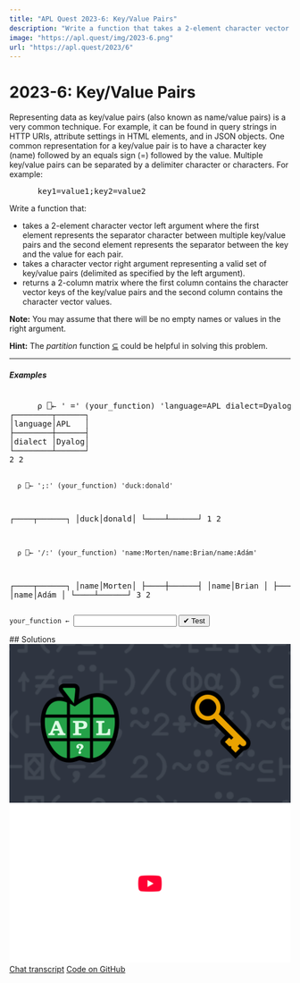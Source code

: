 ```yaml
---
title: "APL Quest 2023-6: Key/Value Pairs"
description: "Write a function that takes a 2-element character vector left argument where the first element represents the separator character between multiple key/value pairs and the second element represents the separator between the key and the value for each pair and takes a character vector right argument representing a valid set of key/value pairs (delimited as specified by the left argument) and returns a 2-column matrix where the first column contains the character vector keys of the key/value pairs and the second column contains the character vector values."
image: "https://apl.quest/img/2023-6.png"
url: "https://apl.quest/2023/6"
---
```


# <span class=s>2023-</span>6: Key/Value Pairs
<!-- write a function that takes a 2-element character vector left argument where the first element represents the separator character between multiple key/value pairs and the second element represents the separator between the key and the value for each pair and takes a character vector right argument representing a valid set of key/value pairs (delimited as specified by the left argument) and returns a 2-column matrix where the first column contains the character vector keys of the key/value pairs and the second column contains the character vector values. -->
<p>Representing data as key/value pairs (also known as name/value pairs) is a very common technique. For example, it can be found in query strings in HTTP URIs, attribute settings in HTML elements, and in JSON objects. One common representation for a key/value pair is to have a character key (name) followed by an equals sign (=) followed by the value. Multiple key/value pairs can be separated by a delimiter character or characters. For example:</p>
<pre class="APL">
      key1=value1;key2=value2
</pre>
 
<p>Write a function that:</p>
<ul>
  <li>takes a 2-element character vector left argument where the first element represents the separator character between multiple key/value pairs and the second element represents the separator between the key and the value for each pair.</li>
  <li>takes a character vector right argument representing a valid set of key/value pairs (delimited as specified by the left argument).</li>
  <li>returns a 2-column matrix where the first column contains the character vector keys of the key/value pairs and the second column contains the character vector values.</li>
</ul>
<p><strong>Note:</strong> You may assume that there will be no empty names or values in the right argument.</p> 
<p><i class="fas fa-lightbulb-on"></i> <strong>Hint:</strong> The <em>partition</em> function <a href="https://help.dyalog.com/latest/#Language/Primitive%20Functions/Partition.htm" class="APL" target="_blank">⊆</a> could be helpful in solving this problem.</p>
<hr>
<h5>Examples</h5>
<pre class="APL">      
      ⍴ ⎕← ' =' (your_function) 'language=APL dialect=Dyalog' 
┌────────┬──────┐
│language│APL   │
├────────┼──────┤
│dialect │Dyalog│
└────────┴──────┘
2 2      

      ⍴ ⎕← ';:' (your_function) 'duck:donald' 
┌────┬──────┐
│duck│donald│
└────┴──────┘
1 2      
 
      ⍴ ⎕← '/:' (your_function) 'name:Morten/name:Brian/name:Adám'
┌────┬──────┐
│name│Morten│
├────┼──────┤
│name│Brian │
├────┼──────┤
│name│Adám  │
└────┴──────┘
3 2
</pre>
<div class="pdiv">
  <code onclick="p_Input.focus()">your_function ← </code><input id="p_Input" autocomplete="off" spellcheck="false" oninput="this.parentElement.querySelector`button`.disabled=false;localStorage.setItem(window.location.pathname,this.value)" onkeypress="subm(event)">
  <button onclick="alert$.next`Testing…`;submitSolution`p`" class="md-button md-button--primary">&#x2714; Test</button>
</div>
<blockquote id="p_Output"></blockquote>
## Solutions
<div onclick="play(this)" title="Video on YouTube" class="yt">
<img alt="Video Thumbnail" src="../../img/2023-6.png">
<img alt="YouTube" src="../../img/yt-big.png">
</div>
<a href="https://chat.stackexchange.com/transcript/52405?m=65151113#65151113" target="_blank" class="md-button md-button--primary">Chat transcript</a>
<a href="https://github.com/abrudz/apl_quest/tree/main/2023/6.apl" target="_blank" class="md-button md-button--primary right">Code on GitHub</a>

<script>
    testCases={"a":[["' ='","'language=APL dialect=Dyalog'"]],"b":[["';,'","'duck,donald'"],["'/:'","'name:Morten/name:Brian/name:Adám'"]],"f":"{f←{⍺(≠⊆⊢)⍺,⍵} ⋄ ↑⍺[2]f¨⍺[1] f ⍵}","p":"{⍵⌷⍨⊂⍋⍵}"}
    p_Input.value=localStorage.getItem(window.location.pathname)
    play=e=>e.outerHTML=`<iframe src="https://www.youtube.com/embed/svaJ0o9oyco?list=PLYKQVqyrAEj9wDIUyLDGtDAFTKY38BUMN&autoplay=1" title="<span class=s>2023-</span>6: Key/Value Pairs (APL Quest 2023-6)" frameborder="0" allow="accelerometer; autoplay; clipboard-write; encrypted-media; gyroscope; picture-in-picture; web-share" referrerpolicy="strict-origin-when-cross-origin" allowfullscreen></iframe>`
</script>
